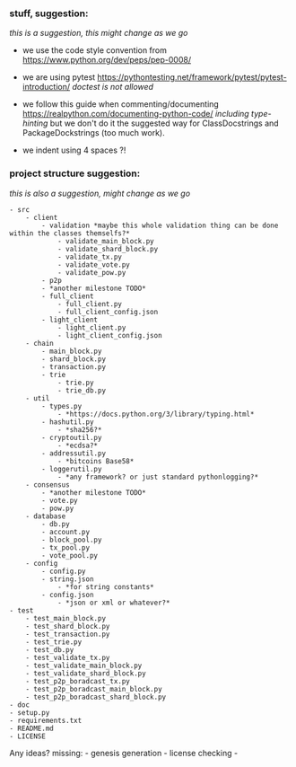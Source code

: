 ### stuff, suggestion:
*this is a suggestion, this might change as we go*
- we use the code style convention from https://www.python.org/dev/peps/pep-0008/
- we are using pytest https://pythontesting.net/framework/pytest/pytest-introduction/ *doctest is not allowed*
- we follow this guide when commenting/documenting https://realpython.com/documenting-python-code/ *including type-hinting* but we don't do it the suggested way for ClassDocstrings and PackageDockstrings (too much work).

- we indent using 4 spaces ?!

### project structure suggestion:
*this is also a suggestion, might change as we go*
```
- src
    - client
        - validation *maybe this whole validation thing can be done within the classes themselfs?*
            - validate_main_block.py
            - validate_shard_block.py
            - validate_tx.py
            - validate_vote.py
            - validate_pow.py
        - p2p
        - *another milestone TODO*
        - full_client
            - full_client.py
            - full_client_config.json
        - light_client
            - light_client.py
            - light_client_config.json
    - chain
        - main_block.py
        - shard_block.py
        - transaction.py
        - trie
            - trie.py
            - trie_db.py
    - util
        - types.py 
            - *https://docs.python.org/3/library/typing.html*
        - hashutil.py 
            - *sha256?*
        - cryptoutil.py 
            - *ecdsa?*
        - addressutil.py
            - *bitcoins Base58*
        - loggerutil.py
            - *any framework? or just standard pythonlogging?* 
    - consensus
        - *another milestone TODO*
        - vote.py
        - pow.py
    - database
        - db.py
        - account.py
        - block_pool.py
        - tx_pool.py
        - vote_pool.py
    - config
        - config.py
        - string.json
            - *for string constants*
        - config.json 
            - *json or xml or whatever?* 
- test
    - test_main_block.py
    - test_shard_block.py
    - test_transaction.py
    - test_trie.py
    - test_db.py
    - test_validate_tx.py
    - test_validate_main_block.py
    - test_validate_shard_block.py
    - test_p2p_boradcast_tx.py
    - test_p2p_boradcast_main_block.py
    - test_p2p_boradcast_shard_block.py
- doc
- setup.py
- requirements.txt
- README.md
- LICENSE
```

Any ideas?
missing:
    - genesis generation
    - license checking
    - 
